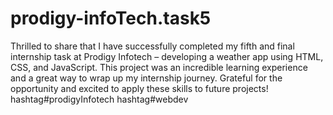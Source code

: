 # prodigy-infoTech.task5
Thrilled to share that I have successfully completed my fifth and final internship task at Prodigy Infotech – developing a weather app using HTML, CSS, and JavaScript. This project was an incredible learning experience and a great way to wrap up my internship journey. Grateful for the opportunity and excited to apply these skills to future projects!
hashtag#prodigyInfotech
hashtag#webdev
